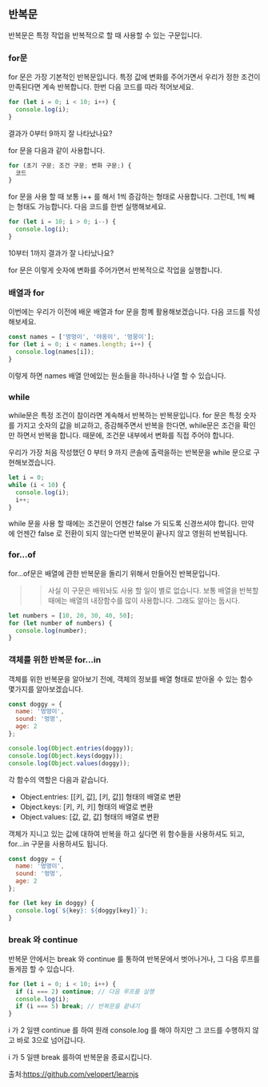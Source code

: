## 반복문
반복문은 특정 작업을 반복적으로 할 때 사용할 수 있는 구문입니다.
### for문
for 문은 가장 기본적인 반복문입니다. 특정 값에 변화를 주어가면서 우리가 정한 조건이 만족된다면 계속 반복합니다.
한번 다음 코드를 따라 적어보세요.

```javascript
for (let i = 0; i < 10; i++) {
  console.log(i);
}
```
결과가 0부터 9까지 잘 나타났나요?

for 문을 다음과 같이 사용합니다.

```javascript
for (초기 구문; 조건 구문; 변화 구문;) {
  코드
}
```
for 문을 사용 할 때 보통 i++ 를 해서 1씩 증감하는 형태로 사용합니다. 그런데, 1씩 빼는 형태도 가능합니다. 다음 코드를 한번 실행해보세요.

```javascript
for (let i = 10; i > 0; i--) {
  console.log(i);
}
```

10부터 1까지 결과가 잘 나타났나요?

for 문은 이렇게 숫자에 변화를 주어가면서 반복적으로 작업을 실행합니다.

### 배열과 for
이번에는 우리가 이전에 배운 배열과 for 문을 함꼐 활용해보겠습니다. 다음 코드를 작성해보세요.

```javascript
const names = ['멍멍이', '야옹이', '멍뭉이'];
for (let i = 0; i < names.length; i++) {
  console.log(names[i]);
}
```
이렇게 하면 names 배열 안에있는 원소들을 하나하나 나열 할 수 있습니다.

### while
while문은 특정 조건이 참이라면 계속해서 반복하는 반복문입니다. for 문은 특정 숫자를 가지고 숫자의 값을 비교하고, 증감해주면서 반복을 한다면, while문은 조건을 확인만 하면서 반복을 합니다. 때문에, 조건문 내부에서 변화를 직접 주어야 합니다.

우리가 가장 처음 작성했던 0 부터 9 까지 콘솔에 출력을하는 반복문을 while 문으로 구현해보겠습니다.

```javascript
let i = 0;
while (i < 10) {
  console.log(i);
  i++;
}
```
while 문을 사용 할 때에는 조건문이 언젠간 false 가 되도록 신경쓰셔야 합니다. 만약에 언젠간 false 로 전환이 되지 않는다면 반복문이 끝나지 않고 영원히 반복됩니다.

### for...of
for...of문은 배열에 관한 반복문을 돌리기 위해서 만들어진 반복문입니다.
>>사실 이 구문은 배워놔도 사용 할 일이 별로 없습니다. 보통 배열을 반복할때에는 배열의 내장함수를 많이 사용합니다. 그래도 알아는 둡시다.
```javascript
let numbers = [10, 20, 30, 40, 50];
for (let number of numbers) {
  console.log(number);
}
```

### 객체를 위한 반복문 for...in
객체를 위한 반복문을 알아보기 전에, 객체의 정보를 배열 형태로 받아올 수 있는 함수 몇가지를 알아보겠습니다.
```javascript
const doggy = {
  name: '멍멍이',
  sound: '멍멍',
  age: 2
};

console.log(Object.entries(doggy));
console.log(Object.keys(doggy));
console.log(Object.values(doggy));
```
각 함수의 역할은 다음과 같습니다.

+ Object.entries: [[키, 값], [키, 값]] 형태의 배열로 변환
+ Object.keys: [키, 키, 키] 형태의 배열로 변환
+ Object.values: [값, 값, 값] 형태의 배열로 변환

객체가 지니고 있는 값에 대하여 반복을 하고 싶다면 위 함수들을 사용하셔도 되고, for...in 구문을 사용하셔도 됩니다.

```javascript
const doggy = {
  name: '멍멍이',
  sound: '멍멍',
  age: 2
};

for (let key in doggy) {
  console.log(`${key}: ${doggy[key]}`);
}
```
### break 와 continue

반복문 안에서는 break 와 continue 를 통하여 반복문에서 벗어나거나, 그 다음 루프를 돌게끔 할 수 있습니다.
```javascript
for (let i = 0; i < 10; i++) {
  if (i === 2) continue; // 다음 루프를 실행
  console.log(i);
  if (i === 5) break; // 반복문을 끝내기
}
```
i 가 2 일땐 continue 를 하여 원래 console.log 를 해야 하지만 그 코드를 수행하지 않고 바로 3으로 넘어갑니다.

i 가 5 일땐 break 를하여 반복문을 종료시킵니다.
















출처:https://github.com/velopert/learnjs